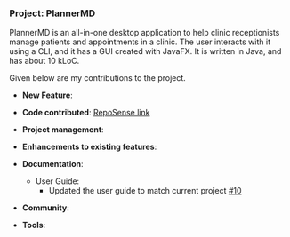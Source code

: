 
### Project: PlannerMD

PlannerMD is an all-in-one desktop application to help clinic receptionists manage patients and appointments in a clinic. The user interacts with it using a CLI, and it has a GUI created with JavaFX. It is written in Java, and has about 10 kLoC.

Given below are my contributions to the project.

* **New Feature**:

* **Code contributed**: [RepoSense link]()

* **Project management**:

* **Enhancements to existing features**:

* **Documentation**:
    * User Guide:
        * Updated the user guide to match current project [\#10](https://github.com/AY2122S1-CS2103T-T11-3/tp/pull/16)
    
* **Community**:

* **Tools**:


